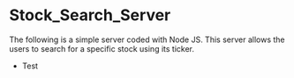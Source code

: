 # Stock_Search_Server

The following is a simple server coded with Node JS. This server allows the users to search for a specific stock using its ticker.

 <ul>
 <li> Test</li>
 
 </ul>
